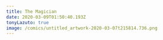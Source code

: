 ```yaml
---
title: The Magician
date: 2020-03-09T01:50:40.193Z
tonyLazuto: true
image: /comics/untitled_artwork-2020-03-07t215814.736.png
---
```


